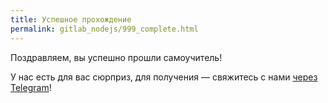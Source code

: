 ```yaml
---
title: Успешное прохождение
permalink: gitlab_nodejs/999_complete.html
---
```


Поздравляем, вы успешно прошли самоучитель!

У нас есть для вас сюрприз, для получения — свяжитесь с нами [через Telegram](https://t.me/i_tsupko)!

